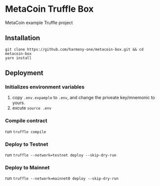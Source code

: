 # MetaCoin Truffle Box

MetaCoin example Truffle project

## Installation

```
git clone https://github.com/harmony-one/metacoin-box.git && cd metacoin-box
yarn install
```

## Deployment

### Initializes environment variables
1. copy `.env.expample` to `.env`, and change the priveate key/mnemonic to yours.
2. excute `source .env`

### Compile contract

run `truffle compile`

### Deploy to Testnet

run `truffle --network=testnet deploy --skip-dry-run`

### Deploy to Mainnet

run `truffle --network=mainnet0 deploy --skip-dry-run`
